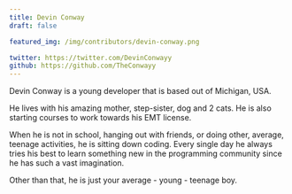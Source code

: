 ```yaml
---
title: Devin Conway
draft: false

featured_img: /img/contributors/devin-conway.png

twitter: https://twitter.com/DevinConwayy
github: https://github.com/TheConwayy 
---
```


Devin Conway is a young developer that is based out of Michigan, USA.

He lives with his amazing mother, step-sister, dog and 2 cats. He is also starting courses to work towards his EMT license.

When he is not in school, hanging out with friends, or doing other, average, teenage activities, he is sitting down coding. Every single day he always tries his best to learn something new in the programming community since he has such a vast imagination.

Other than that, he is just your average - young - teenage boy.
